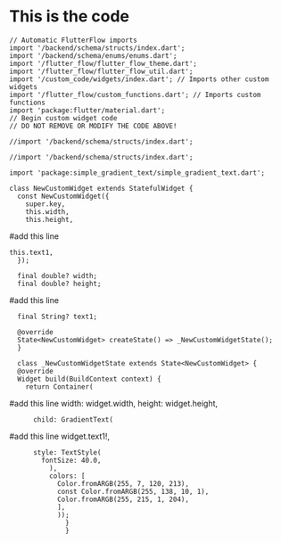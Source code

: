 # This is the code
    // Automatic FlutterFlow imports
    import '/backend/schema/structs/index.dart';
    import '/backend/schema/enums/enums.dart';
    import '/flutter_flow/flutter_flow_theme.dart';
    import '/flutter_flow/flutter_flow_util.dart';
    import '/custom_code/widgets/index.dart'; // Imports other custom widgets
    import '/flutter_flow/custom_functions.dart'; // Imports custom functions
    import 'package:flutter/material.dart';
    // Begin custom widget code
    // DO NOT REMOVE OR MODIFY THE CODE ABOVE!

    //import '/backend/schema/structs/index.dart';

    //import '/backend/schema/structs/index.dart';

    import 'package:simple_gradient_text/simple_gradient_text.dart';

    class NewCustomWidget extends StatefulWidget {
      const NewCustomWidget({
        super.key,
        this.width,
        this.height,


#add this line

    
    this.text1,
      });

      final double? width;
      final double? height;



  
#add this line

      final String? text1;

      @override
      State<NewCustomWidget> createState() => _NewCustomWidgetState();
      }

      class _NewCustomWidgetState extends State<NewCustomWidget> {
      @override
      Widget build(BuildContext context) {
        return Container(



#add this line
          width: widget.width,
          height: widget.height,


        
          child: GradientText(


#add this line
          widget.text1!,



          
          style: TextStyle(
            fontSize: 40.0,
              ),
              colors: [
                Color.fromARGB(255, 7, 120, 213),
                const Color.fromARGB(255, 138, 10, 1),
                Color.fromARGB(255, 215, 1, 204),
                ],
                ));
                  }
                  }

